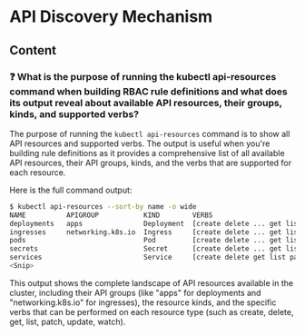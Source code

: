 # API Discovery Mechanism

## Content

### ❓ What is the purpose of running the kubectl api-resources command when building RBAC rule definitions and what does its output reveal about available API resources, their groups, kinds, and supported verbs?
The purpose of running the `kubectl api-resources` command is to show all API resources and supported verbs. The output is useful when you're building rule definitions as it provides a comprehensive list of all available API resources, their API groups, kinds, and the verbs that are supported for each resource.

Here is the full command output:

```bash
$ kubectl api-resources --sort-by name -o wide
NAME          APIGROUP           KIND        VERBS
deployments   apps               Deployment  [create delete ... get list patch update watch]
ingresses     networking.k8s.io  Ingress     [create delete ... get list patch update watch]
pods                             Pod         [create delete ... get list patch update watch]
secrets                          Secret      [create delete ... get list patch update watch]
services                         Service     [create delete get list patch update watch]
<Snip>
```

This output shows the complete landscape of API resources available in the cluster, including their API groups (like "apps" for deployments and "networking.k8s.io" for ingresses), the resource kinds, and the specific verbs that can be performed on each resource type (such as create, delete, get, list, patch, update, watch).

